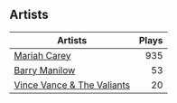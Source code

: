 ## Artists
Artists | Plays 
----- | -----: 
[Mariah Carey](/artists/mariah-carey-31885) | 935
[Barry Manilow](/artists/barry-manilow-31897) | 53
[Vince Vance & The Valiants](/artists/vince-vance-the-valiants-182936) | 20

